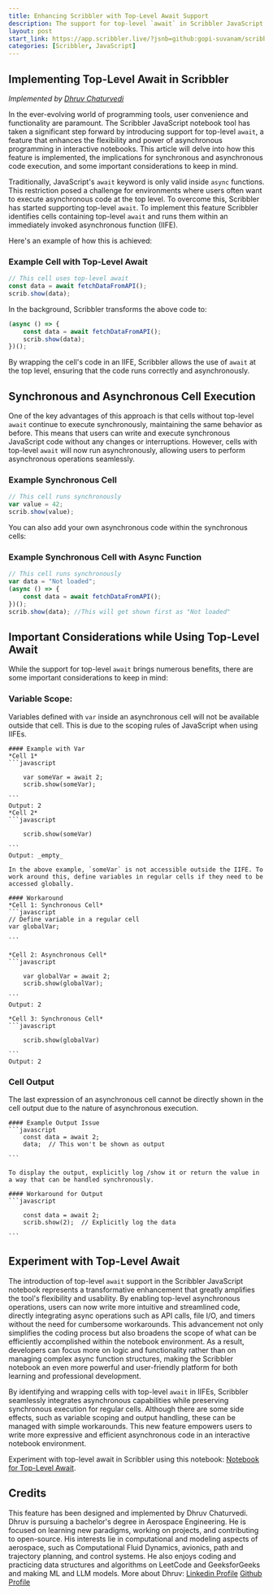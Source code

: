 ```yaml
---
title: Enhancing Scribbler with Top-Level Await Support
description: The support for top-level `await` in Scribbler JavaScript notebooks is a powerful enhancement that significantly improves the flexibility and usability of the tool.
layout: post
start_link: https://app.scribbler.live/?jsnb=github:gopi-suvanam/scribbler-examples/Top-Level-Await.jsnb
categories: [Scribbler, JavaScript]
---
```

## Implementing Top-Level Await in Scribbler
_Implemented by [Dhruv Chaturvedi](#credits)_

In the ever-evolving world of programming tools, user convenience and functionality are paramount. The Scribbler JavaScript notebook tool has taken a significant step forward by introducing support for top-level `await`, a feature that enhances the flexibility and power of asynchronous programming in interactive notebooks. This article will delve into how this feature is implemented, the implications for synchronous and asynchronous code execution, and some important considerations to keep in mind.

Traditionally, JavaScript's `await` keyword is only valid inside `async` functions. This restriction posed a challenge for environments where users often want to execute asynchronous code at the top level. To overcome this, Scribbler has started supporting top-level `await`. To implement this feature Scribbler identifies cells containing top-level `await` and runs them within an immediately invoked asynchronous function (IIFE).

Here's an example of how this is achieved:

### Example Cell with Top-Level Await
```javascript
// This cell uses top-level await
const data = await fetchDataFromAPI();
scrib.show(data);
```

In the background, Scribbler transforms the above code to:
```javascript
(async () => {
    const data = await fetchDataFromAPI();
    scrib.show(data);
})();
```

By wrapping the cell's code in an IIFE, Scribbler allows the use of `await` at the top level, ensuring that the code runs correctly and asynchronously.

## Synchronous and Asynchronous Cell Execution

One of the key advantages of this approach is that cells without top-level `await` continue to execute synchronously, maintaining the same behavior as before. This means that users can write and execute synchronous JavaScript code without any changes or interruptions. However, cells with top-level `await` will now run asynchronously, allowing users to perform asynchronous operations seamlessly.

### Example Synchronous Cell
```javascript
// This cell runs synchronously
var value = 42;
scrib.show(value);
```

You can also add your own asynchronous code within the synchronous cells:

### Example Synchronous Cell with Async Function
```javascript
// This cell runs synchronously
var data = "Not loaded";
(async () => {
    const data = await fetchDataFromAPI();
})();
scrib.show(data); //This will get shown first as "Not loaded"
```

## Important Considerations while Using Top-Level Await

While the support for top-level `await` brings numerous benefits, there are some important considerations to keep in mind:

### Variable Scope: 
Variables defined with `var` inside an asynchronous cell will not be available outside that cell. This is due to the scoping rules of JavaScript when using IIFEs.

    #### Example with Var
    *Cell 1*
    ```javascript

        var someVar = await 2;
        scrib.show(someVar);

    ```
    Output: 2
    *Cell 2*
    ```javascript

        scrib.show(someVar)

    ```
    Output: _empty_

    In the above example, `someVar` is not accessible outside the IIFE. To work around this, define variables in regular cells if they need to be accessed globally.

    #### Workaround
    *Cell 1: Synchronous Cell*
    ```javascript
    // Define variable in a regular cell
    var globalVar;

    ```

    *Cell 2: Asynchronous Cell*
    ```javascript

        var globalVar = await 2;
        scrib.show(globalVar);

    ```
    Output: 2
    
    *Cell 3: Synchronous Cell*
    ```javascript

        scrib.show(globalVar)

    ```
    Output: 2
    
### Cell Output
The last expression of an asynchronous cell cannot be directly shown in the cell output due to the nature of asynchronous execution.

    #### Example Output Issue
    ```javascript
    	const data = await 2;
        data;  // This won't be shown as output
    
    ```

    To display the output, explicitly log /show it or return the value in a way that can be handled synchronously.

    #### Workaround for Output
    ```javascript
    
        const data = await 2;
        scrib.show(2);  // Explicitly log the data
    
    ```

## Experiment with Top-Level Await

The introduction of top-level `await` support in the Scribbler JavaScript notebook represents a transformative enhancement that greatly amplifies the tool's flexibility and usability. By enabling top-level asynchronous operations, users can now write more intuitive and streamlined code, directly integrating async operations such as API calls, file I/O, and timers without the need for cumbersome workarounds. This advancement not only simplifies the coding process but also broadens the scope of what can be efficiently accomplished within the notebook environment. As a result, developers can focus more on logic and functionality rather than on managing complex async function structures, making the Scribbler notebook an even more powerful and user-friendly platform for both learning and professional development.

By identifying and wrapping cells with top-level `await` in IIFEs, Scribbler seamlessly integrates asynchronous capabilities while preserving synchronous execution for regular cells. Although there are some side effects, such as variable scoping and output handling, these can be managed with simple workarounds. This new feature empowers users to write more expressive and efficient asynchronous code in an interactive notebook environment.

Experiment with top-level await in Scribbler using this notebook: [Notebook for Top-Level Await](https://app.scribbler.live/?jsnb=github:gopi-suvanam/scribbler-examples/Top-Level-Await.jsnb).

## Credits
This feature has been designed and implemented by Dhruv Chaturvedi. Dhruv is pursuing a bachelor's degree in Aerospace Engineering. He is focused on learning new paradigms, working on projects, and contributing to open-source. His interests lie in computational and modeling aspects of aerospace, such as Computational Fluid Dynamics, avionics, path and trajectory planning, and control systems. He also enjoys coding and practicing data structures and algorithms on LeetCode and GeeksforGeeks and making ML and LLM models.
More about Dhruv:
[Linkedin Profile](https://www.linkedin.com/in/dhruv-chaturvedi-a01610283/)
[Github Profile](https://github.com/DH-ai)

